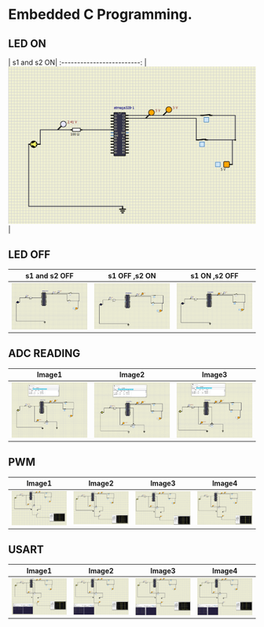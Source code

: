 # Embedded C Programming.

## LED ON
| s1 and s2 ON|
:-------------------------:
|![LED ON](simulation/LED%20ON%20(s1%20ON,s2%20ON).png)|

## LED OFF
| s1 and s2 OFF            |  s1 OFF ,s2 ON |  s1 ON ,s2 OFF|
:-------------------------:|:-------------------------:|:-------------------------:
![LED case 1](simulation/LED%20OFF%20(s1%20OFF%20,s2%20OFF).png) | ![LED case 2](simulation/LED%20OFF%20(s1%20OFF,s2%20ON).png) | ![LED case 3](simulation/LED%20OFF%20(s1%20ON%20,s2%20OFF).png)

## ADC READING
| Image1          |  Image2 | Image3|
:-------------------------:|:-------------------------:|:-------------------------:
![image1](simulation/activity2_1.png) | ![image2](simulation/activity2_2.png) | ![image3](simulation/activity2_3.png)

## PWM
| Image1          |  Image2 | Image3|Image4|
:-------------------------:|:-------------------------:|:-------------------------:|:-------------------------:
![image1](simulation/activity3_1.png) | ![image2](simulation/activity3_2.png) | ![image3](simulation/activity3_3.png)| ![image4](simulation/activity3_4.png)

## USART
| Image1          |  Image2 | Image3|Image4|
:-------------------------:|:-------------------------:|:-------------------------:|:-------------------------:
![image1](simulation/activity4_1.png) | ![image2](simulation/activity4_2.png) | ![image3](simulation/activity4_3.png)| ![image4](simulation/activity4_4.png)